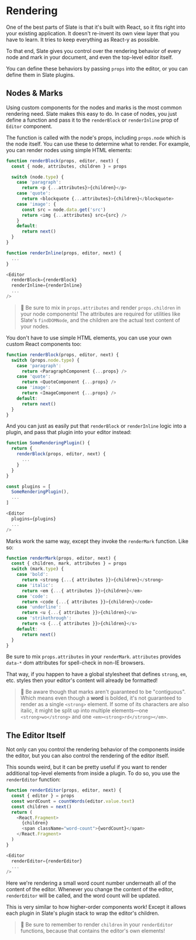 # Rendering

One of the best parts of Slate is that it's built with React, so it fits right into your existing application. It doesn't re-invent its own view layer that you have to learn. It tries to keep everything as React-y as possible.

To that end, Slate gives you control over the rendering behavior of every node and mark in your document, and even the top-level editor itself.

You can define these behaviors by passing `props` into the editor, or you can define them in Slate plugins.

## Nodes & Marks

Using custom components for the nodes and marks is the most common rendering need. Slate makes this easy to do. In case of nodes, you just define a function and pass it to the `renderBlock` or `renderInline` prop of `Editor` component.

The function is called with the node's props, including `props.node` which is the node itself. You can use these to determine what to render. For example, you can render nodes using simple HTML elements:

```javascript
function renderBlock(props, editor, next) {
  const { node, attributes, children } = props

  switch (node.type) {
    case 'paragraph':
      return <p {...attributes}>{children}</p>
    case 'quote':
      return <blockquote {...attributes}>{children}</blockquote>
    case 'image': {
      const src = node.data.get('src')
      return <img {...attributes} src={src} />
    }
    default:
      return next()
  }
}

function renderInline(props, editor, next) {
  ...
}

<Editor
  renderBlock={renderBlock}
  renderInline={renderInline}
  ...
/>
```

> 🤖 Be sure to mix in `props.attributes` and render `props.children` in your node components! The attributes are required for utilities like Slate's `findDOMNode`, and the children are the actual text content of your nodes.

You don't have to use simple HTML elements, you can use your own custom React components too:

```javascript
function renderBlock(props, editor, next) {
  switch (props.node.type) {
    case 'paragraph':
      return <ParagraphComponent {...props} />
    case 'quote':
      return <QuoteComponent {...props} />
    case 'image':
      return <ImageComponent {...props} />
    default:
      return next()
  }
}
```

And you can just as easily put that `renderBlock` or `renderInline` logic into a plugin, and pass that plugin into your editor instead:

```javascript
function SomeRenderingPlugin() {
  return {
    renderBlock(props, editor, next) {
      ...
    }
  }
}

const plugins = [
  SomeRenderingPlugin(),
  ...
]

<Editor
  plugins={plugins}
  ...
/>
```

Marks work the same way, except they invoke the `renderMark` function. Like so:

```javascript
function renderMark(props, editor, next) {
  const { children, mark, attributes } = props
  switch (mark.type) {
    case 'bold':
      return <strong {...{ attributes }}>{children}</strong>
    case 'italic':
      return <em {...{ attributes }}>{children}</em>
    case 'code':
      return <code {...{ attributes }}>{children}</code>
    case 'underline':
      return <u {...{ attributes }}>{children}</u>
    case 'strikethrough':
      return <s {...{ attributes }}>{children}</s>
    default:
      return next()
  }
}
```

Be sure to mix `props.attributes` in your `renderMark`. `attributes` provides `data-*` dom attributes for spell-check in non-IE browsers.

That way, if you happen to have a global stylesheet that defines `strong`, `em`, etc. styles then your editor's content will already be formatted!

> 🤖 Be aware though that marks aren't guaranteed to be "contiguous". Which means even though a **word** is bolded, it's not guaranteed to render as a single `<strong>` element. If some of its characters are also italic, it might be split up into multiple elements—one `<strong>wo</strong>` and one `<em><strong>rd</strong></em>`.

## The Editor Itself

Not only can you control the rendering behavior of the components inside the editor, but you can also control the rendering of the editor itself.

This sounds weird, but it can be pretty useful if you want to render additional top-level elements from inside a plugin. To do so, you use the `renderEditor` function:

```javascript
function renderEditor(props, editor, next) {
  const { editor } = props
  const wordCount = countWords(editor.value.text)
  const children = next()
  return (
    <React.Fragment>
      {children}
      <span className="word-count">{wordCount}</span>
    </React.Fragment>
  )
}

<Editor
  renderEditor={renderEditor}
  ...
/>
```

Here we're rendering a small word count number underneath all of the content of the editor. Whenever you change the content of the editor, `renderEditor` will be called, and the word count will be updated.

This is very similar to how higher-order components work! Except it allows each plugin in Slate's plugin stack to wrap the editor's children.

> 🤖 Be sure to remember to render `children` in your `renderEditor` functions, because that contains the editor's own elements!

